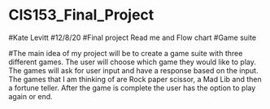 # CIS153_Final_Project
#Kate Levitt
#12/8/20
#Final project Read me and Flow chart
#Game suite

#The main idea of my project will be to create a game suite with three different games. The user will choose which game they would like to play. The games will ask for user input and have a response based on the input.  The games that I am thinking of are Rock  paper scissor, a Mad Lib and then a fortune teller. After the game is complete the user has the option to play again or end.  

